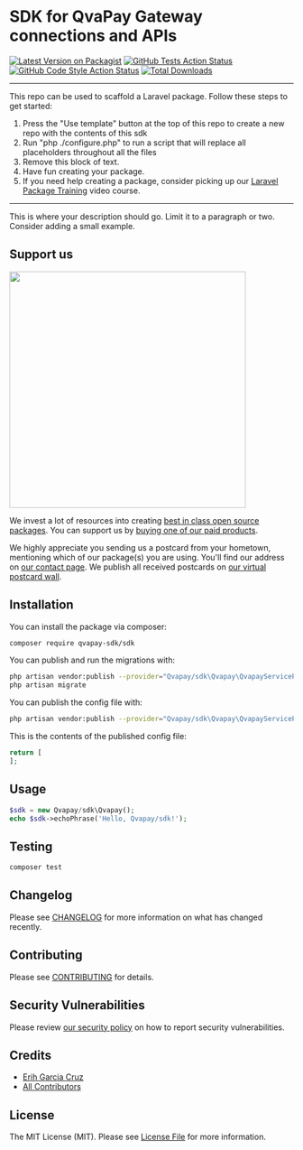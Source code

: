 # SDK for QvaPay Gateway connections and APIs

[![Latest Version on Packagist](https://img.shields.io/packagist/v/qvapay-sdk/sdk.svg?style=flat-square)](https://packagist.org/packages/qvapay-sdk/sdk)
[![GitHub Tests Action Status](https://img.shields.io/github/workflow/status/qvapay-sdk/sdk/run-tests?label=tests)](https://github.com/qvapay-sdk/sdk/actions?query=workflow%3Arun-tests+branch%3Amain)
[![GitHub Code Style Action Status](https://img.shields.io/github/workflow/status/qvapay-sdk/sdk/Check%20&%20fix%20styling?label=code%20style)](https://github.com/qvapay-sdk/sdk/actions?query=workflow%3A"Check+%26+fix+styling"+branch%3Amain)
[![Total Downloads](https://img.shields.io/packagist/dt/qvapay-sdk/sdk.svg?style=flat-square)](https://packagist.org/packages/qvapay-sdk/sdk)

---
This repo can be used to scaffold a Laravel package. Follow these steps to get started:

1. Press the "Use template" button at the top of this repo to create a new repo with the contents of this sdk
2. Run "php ./configure.php" to run a script that will replace all placeholders throughout all the files
3. Remove this block of text.
4. Have fun creating your package.
5. If you need help creating a package, consider picking up our <a href="https://laravelpackage.training">Laravel Package Training</a> video course.
---

This is where your description should go. Limit it to a paragraph or two. Consider adding a small example.

## Support us

[<img src="https://github-ads.s3.eu-central-1.amazonaws.com/sdk.jpg?t=1" width="419px" />](https://spatie.be/github-ad-click/sdk)

We invest a lot of resources into creating [best in class open source packages](https://spatie.be/open-source). You can support us by [buying one of our paid products](https://spatie.be/open-source/support-us).

We highly appreciate you sending us a postcard from your hometown, mentioning which of our package(s) you are using. You'll find our address on [our contact page](https://spatie.be/about-us). We publish all received postcards on [our virtual postcard wall](https://spatie.be/open-source/postcards).

## Installation

You can install the package via composer:

```bash
composer require qvapay-sdk/sdk
```

You can publish and run the migrations with:

```bash
php artisan vendor:publish --provider="Qvapay/sdk\Qvapay\QvapayServiceProvider" --tag="sdk-migrations"
php artisan migrate
```

You can publish the config file with:
```bash
php artisan vendor:publish --provider="Qvapay/sdk\Qvapay\QvapayServiceProvider" --tag="sdk-config"
```

This is the contents of the published config file:

```php
return [
];
```

## Usage

```php
$sdk = new Qvapay/sdk\Qvapay();
echo $sdk->echoPhrase('Hello, Qvapay/sdk!');
```

## Testing

```bash
composer test
```

## Changelog

Please see [CHANGELOG](CHANGELOG.md) for more information on what has changed recently.

## Contributing

Please see [CONTRIBUTING](.github/CONTRIBUTING.md) for details.

## Security Vulnerabilities

Please review [our security policy](../../security/policy) on how to report security vulnerabilities.

## Credits

- [Erih Garcia Cruz](https://github.com/n3omaster)
- [All Contributors](../../contributors)

## License

The MIT License (MIT). Please see [License File](LICENSE.md) for more information.
